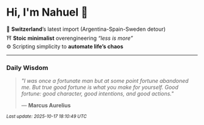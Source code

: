 # Hi, I'm Nahuel :tiger:

📍 **Switzerland**’s latest import (Argentina-Spain-Sweden detour)  
⛩️ **Stoic minimalist** overengineering *“less is more”*  
⚙️ Scripting simplicity to **automate life’s chaos**

---

### Daily Wisdom
> _"I was once a fortunate man but at some point fortune abandoned me. But true good fortune is what you make for yourself. Good fortune: good character, good intentions, and good actions."_  
>
> — **Marcus Aurelius**

<sub>*Last update: 2025-10-17 18:10:49 UTC*</sub>

